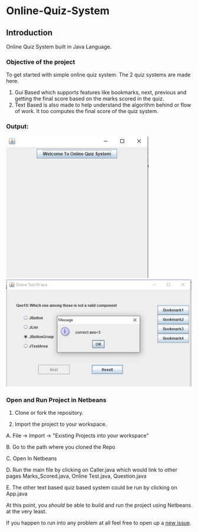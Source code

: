 # Online-Quiz-System

## Introduction
Online Quiz System built in Java Language.

### Objective of the project
To get started with simple online quiz system. The 2 quiz systems are made here. 
1. Gui Based which supports features like bookmarks, next, previous and getting the final score based on the marks scored in the quiz.
2. Text Based is also made to help understand the algorithm behind or flow of work. It too computes the final score of the quiz system.

### Output:
![github-large](https://github.com/anwesha999/Online-Quiz-System/blob/master/Start.PNG)
![github-large](https://github.com/anwesha999/Online-Quiz-System/blob/master/4PNG.PNG)

### Open and Run Project in Netbeans

1. Clone or fork the repository.

2. Import the project to your workspace. 

  A. File -> Import -> "Existing Projects into your workspace"
  
  B. Go to the path where you cloned the Repo
  
  C. Open In Netbeans
  
  D. Run the main file by clicking on Caller.java which would link to other pages Marks_Scored.java, Online Test.java, Question.java
  
  E. The other text based quiz based system could be run by clicking on App.java

At this point, you *should* be able to build and run the project using Netbeans at the very least.

If you happen to run into any problem at all feel free to open up a [new issue](https://github.com/anwesha999/Online-Quiz-System/issues/new).

